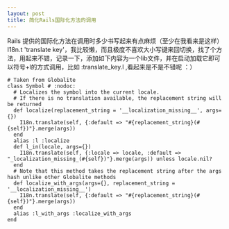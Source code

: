 ```yaml
---
layout: post
title: 简化Rails国际化方法的调用
---
```


Rails 提供的国际化方法在调用时多少书写起来有点麻烦（至少在我看来是这样）I18n.t 'translate key'，我比较懒，而且极度不喜欢大小写键来回切换，找了个方法，用起来不错，记录一下，添加如下内容为一个lib文件，并在启动加载它即可以符号+l的方式调用，比如 :translate_key.l ,看起来是不是不错呢  ：）
<pre><code># Taken from Globalite
class Symbol # :nodoc:
  # Localizes the symbol into the current locale.
  # If there is no translation available, the replacement string will be returned
  def localize(replacement_string = '__localization_missing__', args={})
    I18n.translate(self, {:default => "#{replacement_string}(#{self})"}.merge(args))
  end
  alias :l :localize
  def l_in(locale, args={})
    I18n.translate(self, {:locale => locale, :default => "_localization_missing_(#{self})"}.merge(args)) unless locale.nil?
  end
  # Note that this method takes the replacement string after the args hash unlike other Globalite methods
  def localize_with_args(args={}, replacement_string = '__localization_missing__')
    I18n.translate(self, {:default => "#{replacement_string}(#{self})"}.merge(args))
  end
  alias :l_with_args :localize_with_args
end</code></pre>
